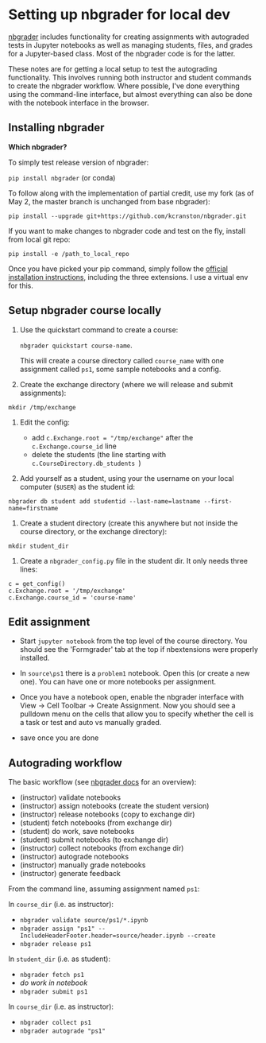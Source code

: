 # Setting up nbgrader for local dev

[nbgrader](https://github.com/jupyter/nbgrader) includes functionality for
creating assignments with autograded tests in Jupyter notebooks as well as
managing students, files, and grades for a Jupyter-based class. Most of the
nbgrader code is for the latter.

These notes are for getting a local setup to test the autograding functionality.
This involves running both instructor and student commands to create the
nbgrader workflow. Where possible, I've done everything using the command-line
interface, but almost everything can also be done with the notebook interface
in the browser.

## Installing nbgrader

**Which nbgrader?**

To simply test release version of nbgrader:

   `pip install nbgrader` (or conda)

To follow along with the implementation of partial credit, use my fork (as of May 2, the master branch is unchanged from base nbgrader):

   `pip install --upgrade git+https://github.com/kcranston/nbgrader.git`

If you want to make changes to nbgrader code and test on the fly, install from local git repo:

   `pip install -e /path_to_local_repo`

Once you have picked your pip command, simply follow the [official installation instructions](https://nbgrader.readthedocs.io/en/stable/user_guide/installation.html), including the three extensions. I use a virtual env for this.

## Setup nbgrader course locally

1. Use the quickstart command to create a course:

     `nbgrader quickstart course-name`.

     This will create a course directory called `course_name` with one assignment called `ps1`, some sample notebooks and a config.

1. Create the exchange directory (where we will release and submit assignments):

  `mkdir /tmp/exchange`

1. Edit the config:

   * add `c.Exchange.root = "/tmp/exchange"` after the `c.Exchange.course_id` line
   * delete the students (the line starting with `c.CourseDirectory.db_students `)

1. Add yourself as a student, using your the username on your local computer (`$USER`) as the student id:

  `nbgrader db student add studentid --last-name=lastname --first-name=firstname`

1. Create a student directory (create this anywhere but not inside the course directory, or the exchange directory):

  `mkdir student_dir`

1. Create a `nbgrader_config.py` file in the student dir. It only needs three lines:

  ```
  c = get_config()
  c.Exchange.root = '/tmp/exchange'
  c.Exchange.course_id = 'course-name'
  ```

## Edit assignment

* Start `jupyter notebook` from the top level of the course directory. You should see the 'Formgrader' tab at the top if
nbextensions were properly installed.

* In `source\ps1` there is a `problem1` notebook. Open this (or create a new one). You can have one or more notebooks per assignment.

* Once you have a notebook open, enable the nbgrader interface with
View -> Cell Toolbar -> Create Assignment. Now you should see a pulldown menu on the cells that allow you to specify whether the cell is a task or test and auto vs manually graded.

* save once you are done

## Autograding workflow

The basic workflow (see [nbgrader docs](https://nbgrader.readthedocs.io/en/stable/user_guide/philosophy.html) for an overview):

* (instructor) validate notebooks
* (instructor) assign notebooks (create the student version)
* (instructor) release notebooks (copy to exchange dir)  
* (student) fetch notebooks (from exchange dir)
* (student) do work, save notebooks
* (student) submit notebooks (to exchange dir)
* (instructor) collect notebooks (from exchange dir)
* (instructor) autograde notebooks
* (instructor) manually grade notebooks
* (instructor) generate feedback

From the command line, assuming assignment named `ps1`:

In `course_dir` (i.e. as instructor):

* `nbgrader validate source/ps1/*.ipynb`
* `nbgrader assign "ps1" --IncludeHeaderFooter.header=source/header.ipynb --create`
* `nbgrader release ps1`

In `student_dir` (i.e. as student):

* `nbgrader fetch ps1`
* _do work in notebook_
* `nbgrader submit ps1`

In `course_dir` (i.e. as instructor):
* `nbgrader collect ps1`
* `nbgrader autograde "ps1"`

